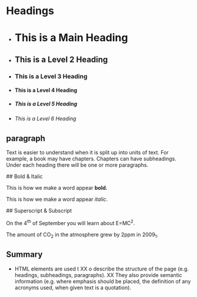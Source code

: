 # Headings
* <h1>This is a Main Heading</h1>
* <h2>This is a Level 2 Heading</h2>
* <h3>This is a Level 3 Heading</h3>
* <h4>This is a Level 4 Heading</h4>
* <h5>This is a Level 5 Heading</h5>
* <h6>This is a Level 6 Heading</h6>
## paragraph
<p>Text is easier to understand when it is split up
into units of text. For example, a book may have
chapters. Chapters can have subheadings. Under
each heading there will be one or more
paragraphs.</p>
## Bold & Italic
<p>This is how we make a word appear <b>bold.</b>
</p>
<p>This is how we make a word appear <i>italic</i>.
</p>
## Superscript & Subscript

<p> On the 4<sup>th</sup> of September you will learn
about E=MC<sup>2</sup>.</p>
<p>The amount of CO<sub>2</sub> in the atmosphere
grew by 2ppm in 2009<sub>1</sub>.</p>

## Summary

* HTML elements are used t XX o describe the structure of
the page (e.g. headings, subheadings, paragraphs).
XX They also provide semantic information (e.g. where
emphasis should be placed, the definition of any
acronyms used, when given text is a quotation).
